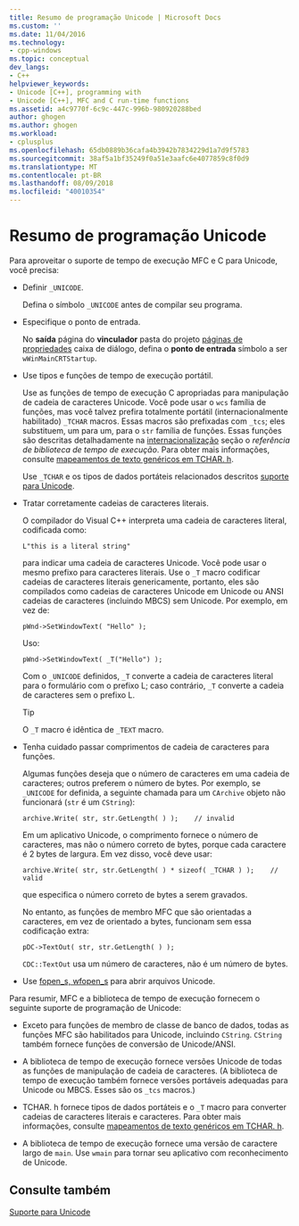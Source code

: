 ```yaml
---
title: Resumo de programação Unicode | Microsoft Docs
ms.custom: ''
ms.date: 11/04/2016
ms.technology:
- cpp-windows
ms.topic: conceptual
dev_langs:
- C++
helpviewer_keywords:
- Unicode [C++], programming with
- Unicode [C++], MFC and C run-time functions
ms.assetid: a4c9770f-6c9c-447c-996b-980920288bed
author: ghogen
ms.author: ghogen
ms.workload:
- cplusplus
ms.openlocfilehash: 65db0889b36cafa4b3942b7834229d1a7d9f5783
ms.sourcegitcommit: 38af5a1bf35249f0a51e3aafc6e4077859c8f0d9
ms.translationtype: MT
ms.contentlocale: pt-BR
ms.lasthandoff: 08/09/2018
ms.locfileid: "40010354"
---
```

# <a name="unicode-programming-summary"></a>Resumo de programação Unicode
Para aproveitar o suporte de tempo de execução MFC e C para Unicode, você precisa:  
  
-   Definir `_UNICODE`.  
  
     Defina o símbolo `_UNICODE` antes de compilar seu programa.  
  
-   Especifique o ponto de entrada.  
  
     No **saída** página do **vinculador** pasta do projeto [páginas de propriedades](../ide/property-pages-visual-cpp.md) caixa de diálogo, defina o **ponto de entrada** símbolo a ser `wWinMainCRTStartup`.  
  
-   Use tipos e funções de tempo de execução portátil.  
  
     Use as funções de tempo de execução C apropriadas para manipulação de cadeia de caracteres Unicode. Você pode usar o `wcs` família de funções, mas você talvez prefira totalmente portátil (internacionalmente habilitado) `_TCHAR` macros. Essas macros são prefixadas com `_tcs`; eles substituem, um para um, para o `str` família de funções. Essas funções são descritas detalhadamente na [internacionalização](../c-runtime-library/internationalization.md) seção o *referência de biblioteca de tempo de execução*. Para obter mais informações, consulte [mapeamentos de texto genéricos em TCHAR. h](../text/generic-text-mappings-in-tchar-h.md).  
  
     Use `_TCHAR` e os tipos de dados portáteis relacionados descritos [suporte para Unicode](../text/support-for-unicode.md).  
  
-   Tratar corretamente cadeias de caracteres literais.  
  
     O compilador do Visual C++ interpreta uma cadeia de caracteres literal, codificada como:  
  
    ```  
    L"this is a literal string"  
    ```  
  
     para indicar uma cadeia de caracteres Unicode. Você pode usar o mesmo prefixo para caracteres literais. Use o `_T` macro codificar cadeias de caracteres literais genericamente, portanto, eles são compilados como cadeias de caracteres Unicode em Unicode ou ANSI cadeias de caracteres (incluindo MBCS) sem Unicode. Por exemplo, em vez de:  
  
    ```  
    pWnd->SetWindowText( "Hello" );  
    ```  
  
     Uso:  
  
    ```  
    pWnd->SetWindowText( _T("Hello") );  
    ```  
  
     Com o `_UNICODE` definidos, `_T` converte a cadeia de caracteres literal para o formulário com o prefixo L; caso contrário, `_T` converte a cadeia de caracteres sem o prefixo L.  
  
    > [!TIP]
    >  O `_T` macro é idêntica de `_TEXT` macro.  
  
-   Tenha cuidado passar comprimentos de cadeia de caracteres para funções.  
  
     Algumas funções deseja que o número de caracteres em uma cadeia de caracteres; outros preferem o número de bytes. Por exemplo, se `_UNICODE` for definida, a seguinte chamada para um `CArchive` objeto não funcionará (`str` é um `CString`):  
  
    ```  
    archive.Write( str, str.GetLength( ) );    // invalid  
    ```  
  
     Em um aplicativo Unicode, o comprimento fornece o número de caracteres, mas não o número correto de bytes, porque cada caractere é 2 bytes de largura. Em vez disso, você deve usar:  
  
    ```  
    archive.Write( str, str.GetLength( ) * sizeof( _TCHAR ) );    // valid  
    ```  
  
     que especifica o número correto de bytes a serem gravados.  
  
     No entanto, as funções de membro MFC que são orientadas a caracteres, em vez de orientado a bytes, funcionam sem essa codificação extra:  
  
    ```  
    pDC->TextOut( str, str.GetLength( ) );  
    ```  
  
     `CDC::TextOut` usa um número de caracteres, não é um número de bytes.  
  
-   Use [fopen_s, wfopen_s](../c-runtime-library/reference/fopen-s-wfopen-s.md) para abrir arquivos Unicode.  
  
 Para resumir, MFC e a biblioteca de tempo de execução fornecem o seguinte suporte de programação de Unicode:  
  
-   Exceto para funções de membro de classe de banco de dados, todas as funções MFC são habilitados para Unicode, incluindo `CString`. `CString` também fornece funções de conversão de Unicode/ANSI.  
  
-   A biblioteca de tempo de execução fornece versões Unicode de todas as funções de manipulação de cadeia de caracteres. (A biblioteca de tempo de execução também fornece versões portáveis adequadas para Unicode ou MBCS. Esses são os `_tcs` macros.)  
  
-   TCHAR. h fornece tipos de dados portáteis e o `_T` macro para converter cadeias de caracteres literais e caracteres. Para obter mais informações, consulte [mapeamentos de texto genéricos em TCHAR. h](../text/generic-text-mappings-in-tchar-h.md).  
  
-   A biblioteca de tempo de execução fornece uma versão de caractere largo de `main`. Use `wmain` para tornar seu aplicativo com reconhecimento de Unicode.  
  
## <a name="see-also"></a>Consulte também  
 [Suporte para Unicode](../text/support-for-unicode.md)